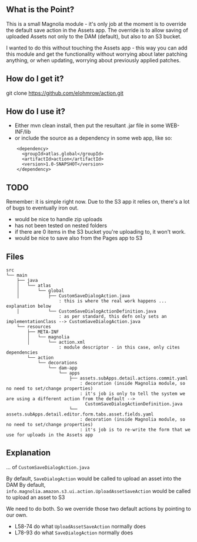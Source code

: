 ## What is the Point?
This is a small Magnolia module - it's only job at the moment is to override the default save action in the Assets app.
The override is to allow saving of uploaded Assets not only to the DAM (default), but also to an S3 bucket.

I wanted to do this without touching the Assets app - this way you can add this module and get the functionality without
worrying about later patching anything, or when updating, worrying about previously applied patches.

## How do I get it?
git clone https://github.com/elohmrow/action.git

## How do I use it?
- Either mvn clean install, then put the resultant .jar file in some WEB-INF/lib
- or include the source as a dependency in some web app, like so:
```
    <dependency>
      <groupId>atlas.global</groupId>
      <artifactId>action</artifactId>
      <version>1.0-SNAPSHOT</version>
    </dependency>
```

## TODO
Remember: it is simple right now.  Due to the S3 app it relies on, there's a lot of bugs to eventually iron out.
- would be nice to handle zip uploads
- has not been tested on nested folders
- if there are 0 items in the S3 bucket you're uploading to, it won't work.
- would be nice to save also from the Pages app to S3 

## Files
```
src
└── main
    ├── java
    │   └── atlas
    │       └── global
    │           ├── CustomSaveDialogAction.java
                    : this is where the real work happens ... explanation below
    │           └── CustomSaveDialogActionDefinition.java
                    : as per standard, this defn only sets an implementationClass --> CustomSaveDialogAction.java
    └── resources
        ├── META-INF
        │   └── magnolia
        │       └── action.xml
                    : module descriptor - in this case, only cites dependencies
        └── action
            └── decorations
                └── dam-app
                    └── apps
                        ├── assets.subApps.detail.actions.commit.yaml
                            : decoration (inside Magnolia module, so no need to set/change properties)
                            : it's job is only to tell the system we are using a different action from the default -->
                              CustomSaveDialogActionDefinition.java
                        └── assets.subApps.detail.editor.form.tabs.asset.fields.yaml
                            : decoration (inside Magnolia module, so no need to set/change properties)
                            : it's job is to re-write the form that we use for uploads in the Assets app
```

## Explanation
... of ```CustomSaveDialogAction.java```

By default, ```SaveDialogAction``` would be called to upload an asset into the DAM
By default, ```info.magnolia.amazon.s3.ui.action.UploadAssetSaveAction``` would be called to upload an asset to S3 

We need to do both.  So we override those two default actions by pointing to our own.

- L58-74 do what ```UploadAssetSaveAction``` normally does
- L78-93 do what ```SaveDialogAction``` normally does
